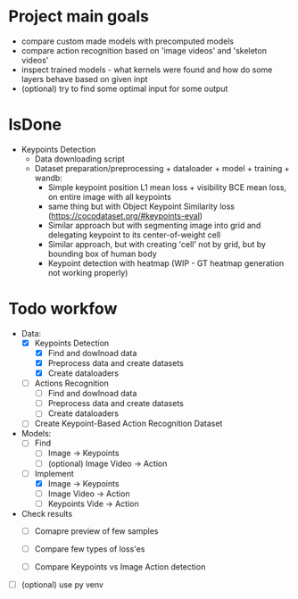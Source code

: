 # Project main goals
- compare custom made models with precomputed models
- compare action recognition based on 'image videos' and 'skeleton videos'
- inspect trained models - what kernels were found and how do some layers behave based on given inpt
- (optional) try to find some optimal input for some output

# IsDone
- Keypoints Detection
  - Data downloading script
  - Dataset preparation/preprocessing + dataloader + model + training + wandb:
    - Simple keypoint position L1 mean loss + visibility BCE mean loss, on entire image with all keypoints
    - same thing but with Object Keypoint Similarity loss (https://cocodataset.org/#keypoints-eval)
    - Similar approach but with segmenting image into grid and delegating keypoint to its center-of-weight cell
    - Similar approach, but with creating 'cell' not by grid, but by bounding box of human body
    - Keypoint detection with heatmap (WIP - GT heatmap generation not working properly)

# Todo workfow
- Data:
  - [x] Keypoints Detection
    - [x] Find and dowlnoad data
    - [x] Preprocess data and create datasets
    - [x] Create dataloaders

  - [ ] Actions Recognition
    - [ ] Find and dowlnoad data
    - [ ] Preprocess data and create datasets
    - [ ] Create dataloaders

  - [ ] Create Keypoint-Based Action Recognition Dataset

- Models:
  - [ ] Find
    - [ ] Image -> Keypoints
    - [ ] (optional) Image Video -> Action

  - [ ] Implement
    - [x] Image -> Keypoints
    - [ ] Image Video -> Action
    - [ ] Keypoints Vide -> Action

- Check results
  - [ ] Comapre preview of few samples
  - [ ] Compare few types of loss'es
  - [ ] Compare Keypoints vs Image Action detection


- [ ] (optional) use py venv
